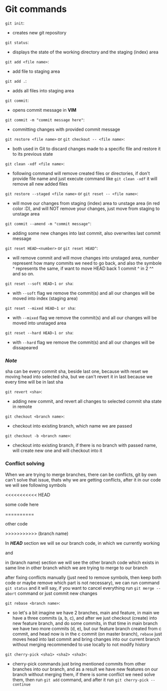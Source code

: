 # Git commands

`git init`:
- creates new git repository

`git status`:
- displays the state of the working directory and the staging (index) area

`git add <file name>`:
- add file to staging area

`git add .`:
- adds all files into staging area

`git commit`:
- opens commit message in **VIM** 

`git commit -m "commit message here"`:
- committing changes with provided commit message

`git restore <file name>` or `git checkout -- <file name>`: 
- both used in Git to discard changes made to a specific file and restore it to its previous state

`git clean -xdf <file name>`:
- following command will remove created files or directories, if don't provide file name and just execute command like `git clean -xdf` it will remove all new added files

`git restore --staged <file name>` or `git reset -- <file name>`:
- will move our changes from staging (index) area to unstage area (in red color :D), and will NOT remove your changes, just move from staging to unstage area

`git commit --amend -m "commit message"`:
- adding some new changes into last commit, also overwrites last commit message

`git reset HEAD~<number>` or `git reset HEAD^`:
- will remove commit and will move changes into unstaged area, _number_ represent how many commits we need to go back, and also the symbole ^ represents the same, if want to move HEAD back 1 commit ^ in 2 ^^ and so on.

`git reset --soft HEAD~1 or sha`:
- with `--soft` flag we remove the commit(s) and all our changes will be moved into index (staging area)

`git reset --mixed HEAD~1 or sha`:
- with `--mixed` flag we remove the commit(s) and all our changes will be moved into unstaged area

`git reset --hard HEAD~1 or sha`:
- with `--hard` flag we remove the commit(s) and all our changes will be dissapeared

### _Note_
sha can be every commit sha, beside last one, because with reset we moving head into selected sha, but we can't revert it in last because we every time will be in last sha 

`git revert <sha>`:
- adding new commit, and revert all changes to selected commit sha state in remote 

`git checkout <branch name>`:
- checkout into existing branch, which name we are passed

`git checkout -b <branch name>`:
- checkout into existing branch, if there is no branch with passed name, will create new one and will checkout into it

### Conflict solving
When we are trying to merge branches, there can be conflicts, git by own can't solve that issue, thats why we are getting conflicts, after it in our code we will see following symbols

<<<<<<<<<<< HEAD

some code here

==========

other code

\>>>>>>>>>>> (branch name)

In _**HEAD**_ section we will se our branch code, in which we currently working

and

in (branch name) section we will see the other branch code which exists in same line in other branch which we are trying to merge to our branch

after fixing conflicts manually (just need to remove symbols, then keep both code or maybe remove which part is not necessary), we can run command `git status` and it will say, if you want to cancel everything run `git merge --abort` command or just commit new changes 

`git rebase <branch name>`:
- so let's a bit imagine we have 2 branches, main and feature, in main we have a three commits (a, b, c), and after we just checkout (create) into new feature branch, and do some commits, in that time in main branch we have two more commits (d, e), but our feature branch created from c commit, and head now is in the c commit (on master branch), `rebase` just moves head into last commit and bring changes into our current branch without merging
recommended to use locally to not modify history

`git cherry-pick <sha1> <sha2> <sha3>`:
- cherry-pick commands just bring mentioned commits from other branches into our branch, and as a result we have new features on our branch without merging them, if there is some conflict we need solve them, then run `git add` command, and after it run `git cherry-pick --continue` 
